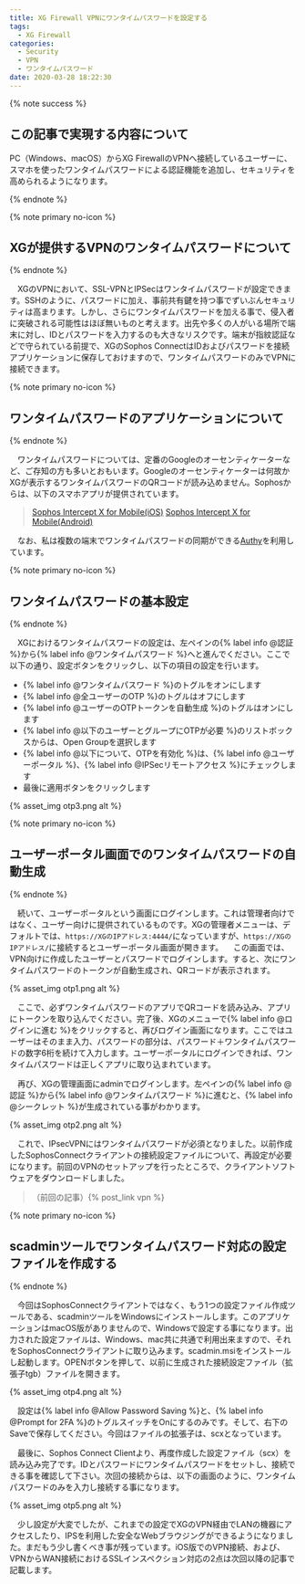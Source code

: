 ```yaml
---
title: XG Firewall VPNにワンタイムパスワードを設定する
tags:
  - XG Firewall
categories:
  - Security
  - VPN
  - ワンタイムパスワード
date: 2020-03-28 18:22:30
---
```


{% note success  %}

## この記事で実現する内容について

PC（Windows、macOS）からXG FirewallのVPNへ接続しているユーザーに、スマホを使ったワンタイムパスワードによる認証機能を追加し、セキュリティを高められるようになります。

{% endnote %}
<!-- more -->

{% note primary no-icon %}

## XGが提供するVPNのワンタイムパスワードについて

{% endnote %}

　XGのVPNにおいて、SSL-VPNとIPSecはワンタイムパスワードが設定できます。SSHのように、パスワードに加え、事前共有鍵を持つ事でずいぶんセキュリティは高まります。しかし、さらにワンタイムパスワードを加える事で、侵入者に突破される可能性はほぼ無いものと考えます。出先や多くの人がいる場所で端末に対し、IDとパスワードを入力するのも大きなリスクです。端末が指紋認証などで守られている前提で、XGのSophos ConnectはIDおよびパスワードを接続アプリケーションに保存しておけますので、ワンタイムパスワードのみでVPNに接続できます。

{% note primary no-icon %}

## ワンタイムパスワードのアプリケーションについて

{% endnote %}

　ワンタイムパスワードについては、定番のGoogleのオーセンティケーターなど、ご存知の方も多いとおもいます。Googleのオーセンティケーターは何故かXGが表示するワンタイムパスワードのQRコードが読み込めません。Sophosからは、以下のスマホアプリが提供されています。

> [Sophos Intercept X for Mobile(iOS)](https://apps.apple.com/jp/app/sophos-intercept-x-for-mobile/id1086924662)
> [Sophos Intercept X for Mobile(Android)](https://play.google.com/store/apps/details?id=com.sophos.smsec)

　なお、私は複数の端末でワンタイムパスワードの同期ができる[Authy](https://apps.apple.com/jp/app/authy/id494168017)を利用しています。

{% note primary no-icon %}

## ワンタイムパスワードの基本設定

{% endnote %}

　XGにおけるワンタイムパスワードの設定は、左ペインの{% label info @認証 %}から{% label info @ワンタイムパスワード %}へと進んでください。ここで以下の通り、設定ボタンをクリックし、以下の項目の設定を行います。

- {% label info @ワンタイムパスワード %}のトグルをオンにします
- {% label info @全ユーザーのOTP %}のトグルはオフにします
- {% label info @ユーザーのOTPトークンを自動生成 %}のトグルはオンにします
- {% label info @以下のユーザーとグループにOTPが必要 %}のリストボックスからは、Open Groupを選択します
- {% label info @以下について、OTPを有効化 %}は、{% label info @ユーザーポータル %}、{% label info @IPSecリモートアクセス %}にチェックします
- 最後に適用ボタンをクリックします

{% asset_img otp3.png alt %}

{% note primary no-icon %}

## ユーザーポータル画面でのワンタイムパスワードの自動生成

{% endnote %}

　続いて、ユーザーポータルという画面にログインします。これは管理者向けではなく、ユーザー向けに提供されているものです。XGの管理者メニューは、デフォルトでは、`https://XGのIPアドレス:4444/`になっていますが、`https://XGのIPアドレス/`に接続するとユーザーポータル画面が開きます。
　この画面では、VPN向けに作成したユーザーとパスワードでログインします。すると、次にワンタイムパスワードのトークンが自動生成され、QRコードが表示されます。

{% asset_img otp1.png alt %}

　ここで、必ずワンタイムパスワードのアプリでQRコードを読み込み、アプリにトークンを取り込んでください。完了後、XGのメニューで{% label info @ログインに進む %}をクリックすると、再びログイン画面になります。ここではユーザーはそのまま入力、パスワードの部分は、パスワード＋ワンタイムパスワードの数字6桁を続けて入力します。ユーザーポータルにログインできれば、ワンタイムパスワードは正しくアプリに取り込まれています。

　再び、XGの管理画面にadminでログインします。左ペインの{% label info @認証 %}から{% label info @ワンタイムパスワード %}に進むと、{% label info @シークレット %}が生成されている事がわかります。

{% asset_img otp2.png alt %}

　これで、IPsecVPNにはワンタイムパスワードが必須となりました。以前作成したSophosConnectクライアントの接続設定ファイルについて、再設定が必要になります。前回のVPNのセットアップを行ったところで、クライアントソフトウェアをダウンロードしました。

> （前回の記事）{% post_link vpn %}

{% note primary no-icon %}

## scadminツールでワンタイムパスワード対応の設定ファイルを作成する

{% endnote %}

　今回はSophosConnectクライアントではなく、もう1つの設定ファイル作成ツールである、scadminツールをWindowsにインストールします。このアプリケーションはmacOS版がありませんので、Windowsで設定する事になります。出力された設定ファイルは、Windows、mac共に共通で利用出来ますので、それをSophosConnectクライアントに取り込みます。scadmin.msiをインストールし起動します。OPENボタンを押して、以前に生成された接続設定ファイル（拡張子tgb）ファイルを開きます。

{% asset_img otp4.png alt %}

　設定は{% label info @Allow Password Saving %}と、{% label info @Prompt for 2FA %}のトグルスイッチをOnにするのみです。そして、右下のSaveで保存してください。今回はファイルの拡張子は、scxとなっています。

　最後に、Sophos Connect Clientより、再度作成した設定ファイル（scx）を読み込み完了です。IDとパスワードにワンタイムパスワードをセットし、接続できる事を確認して下さい。次回の接続からは、以下の画面のように、ワンタイムパスワードのみを入力し接続する事になります。

{% asset_img otp5.png alt %}

　少し設定が大変でしたが、これまでの設定でXGのVPN経由でLANの機器にアクセスしたり、IPSを利用した安全なWebブラウジングができるようになりました。まだもう少し書くべき事が残っています。iOS版でのVPN接続、および、VPNからWAN接続におけるSSLインスペクション対応の2点は次回以降の記事で記載します。
